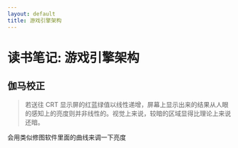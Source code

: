 ```yaml
---
layout: default
title: 游戏引擎架构
---
```


# 读书笔记: 游戏引擎架构


## 伽马校正

> 若送往 CRT 显示屏的红蓝绿值以线性递增，屏幕上显示出来的结果从人眼的感知上的亮度则并非线性的。视觉上来说，较暗的区域显得比理论上来说还暗。
>

会用类似修图软件里面的曲线来调一下亮度

